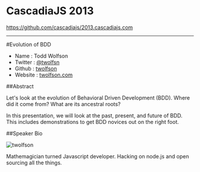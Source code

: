 # CascadiaJS 2013
https://github.com/cascadiajs/2013.cascadiajs.com

-------------------------------

#Evolution of BDD

* Name      : Todd Wolfson
* Twitter   : [@twolfsn][]
* Github    : [twolfson][]
* Website   : [twolfson.com][]

##Abstract

Let's look at the evolution of Behavioral Driven Development (BDD). Where did it come from? What are its ancestral roots?

In this presentation, we will look at the past, present, and future of BDD. This includes demonstrations to get BDD novices out on the right foot.

##Speaker Bio

![twolfson](https://raw.github.com/cascadiajs/2013.cascadiajs.com/master/images/twolfson.png)

Mathemagician turned Javascript developer. Hacking on node.js and open sourcing all the things.

[@twolfsn]:http://twitter.com/twolfsn
[twolfson]:http://github.com/twolfson
[twolfson.com]:http://twolfson.com/
